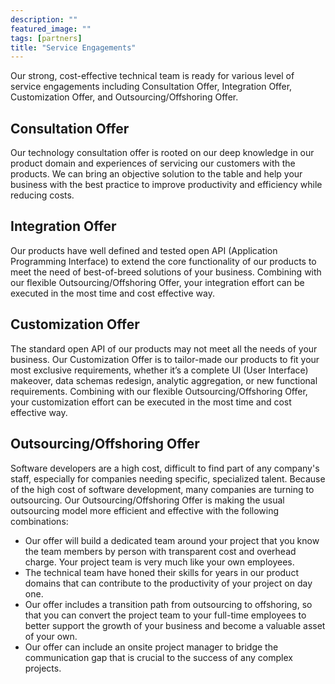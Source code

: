 ```yaml
---
description: ""
featured_image: ""
tags: [partners]
title: "Service Engagements"
---
```


Our strong, cost-effective technical team is ready for various level of service engagements including Consultation Offer, Integration Offer, Customization Offer, and Outsourcing/Offshoring Offer. 

Consultation Offer
---
Our technology consultation offer is rooted on our deep knowledge in our product domain and experiences of servicing our customers with the products. We can bring an objective solution to the table and help your business with the best practice to improve productivity and efficiency while reducing costs. 

Integration Offer
---
Our products have well defined and tested open API (Application Programming Interface) to extend the core functionality of our products to meet the need of best-of-breed solutions of your business. Combining with our flexible Outsourcing/Offshoring Offer, your integration effort can be executed in the most time and cost effective way.

Customization Offer
---
The standard open API of our products may not meet all the needs of your business. Our Customization Offer is to tailor-made our products to fit your most exclusive requirements, whether it’s a complete UI (User Interface) makeover, data schemas redesign, analytic aggregation, or new functional requirements. Combining with our flexible Outsourcing/Offshoring Offer, your customization effort can be executed in the most time and cost effective way.

Outsourcing/Offshoring Offer
---
Software developers are a high cost, difficult to find part of any company's staff,  especially for companies needing specific, specialized talent. Because of the high cost of software development, many companies are turning to outsourcing. Our Outsourcing/Offshoring Offer is making the usual outsourcing model more efficient and effective with the following combinations:
* Our offer will build a dedicated team around your project that you know the team members by person with transparent cost and overhead charge. Your project team is very much like your own employees. 
* The technical team have honed their skills for years in our product domains that can contribute to the productivity of your project on day one.
* Our offer includes a transition path from outsourcing to offshoring, so that you can convert the project team to your full-time employees to better support the growth of your business and become a valuable asset of your own.
* Our offer can include an onsite project manager to bridge the communication gap that is crucial to the success of any complex projects.

